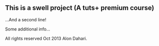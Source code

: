 
<h2> This is a swell project (A tuts+ premium course) </h2>
...And a second line!


Some additional info...

All rights reserved Oct 2013 Alon Dahari.
